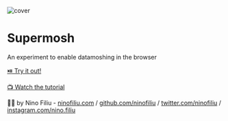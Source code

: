![cover](./cover.png)

# Supermosh

An experiment to enable datamoshing in the browser

[⏯️ Try it out!](https://supermosh.github.io/)

[📺 Watch the tutorial](https://youtu.be/4JTZRixhSAM)

🧑‍💻 by Nino Filiu - [ninofiliu.com](https://ninofiliu.com) / [github.com/ninofiliu](https://github.com/ninofiliu/) / [twitter.com/ninofiliu](https://twitter.com/ninofiliu) / [instagram.com/nino.filiu](https://www.instagram.com/nino.filiu/)
